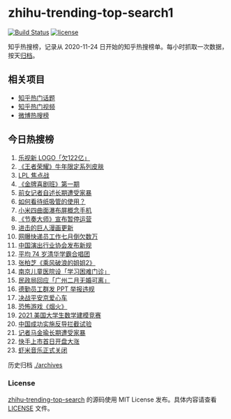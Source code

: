 # zhihu-trending-top-search1

[![Build Status](https://github.com/justjavac/zhihu-trending-top-search/workflows/ci/badge.svg?branch=main)](https://github.com/justjavac/zhihu-trending-top-search/actions)
[![license](https://img.shields.io/github/license/justjavac/zhihu-trending-top-search)](https://github.com/justjavac/zhihu-trending-top-search/blob/main/LICENSE)

知乎热搜榜，记录从 2020-11-24 日开始的知乎热搜榜单。每小时抓取一次数据，按天[归档](./archives)。

## 相关项目

- [知乎热门话题](https://github.com/justjavac/zhihu-trending-hot-questions)
- [知乎热门视频](https://github.com/justjavac/zhihu-trending-hot-video)
- [微博热搜榜](https://github.com/justjavac/weibo-trending-hot-search)

## 今日热搜榜

<!-- BEGIN -->
<!-- 最后更新时间 Sun Feb 07 2021 15:20:45 GMT+0800 (CST) -->
1. [乐视新 LOGO「欠122亿」](https://www.zhihu.com/search?q=乐视)
1. [《王者荣耀》牛年限定系列皮肤](https://www.zhihu.com/search?q=王者荣耀)
1. [LPL 焦点战 ](https://www.zhihu.com/search?q=fpx)
1. [《金牌喜剧班》第一期](https://www.zhihu.com/search?q=金牌喜剧班)
1. [前女记者自述长期遭受家暴](https://www.zhihu.com/search?q=马金瑜家暴)
1. [如何看待纸吸管的使用？](https://www.zhihu.com/search?q=纸吸管)
1. [小米四曲面瀑布屏概念手机](https://www.zhihu.com/search?q=小米手机)
1. [《节奏大师》宣布暂停运营](https://www.zhihu.com/search?q=节奏大师)
1. [进击的巨人漫画更新](https://www.zhihu.com/search?q=进击的巨人漫画)
1. [网曝快递员工作七月倒欠数万](https://www.zhihu.com/search?q=武汉快递员)
1. [中国演出行业协会发布新规](https://www.zhihu.com/search?q=劣迹艺人)
1. [平均 74 岁清华学霸合唱团](https://www.zhihu.com/search?q=清华合唱团唱少年)
1. [张柏芝《乘风破浪的姐姐2》](https://www.zhihu.com/search?q=张柏芝乘风破浪的姐姐2)
1. [南京儿童医院设「学习困难门诊」](https://www.zhihu.com/search?q=学习困难门诊)
1. [民政局回应「广州二月无婚可离」](https://www.zhihu.com/search?q=预约离婚)
1. [德勤员工群发 PPT 举报违规](https://www.zhihu.com/search?q=德勤)
1. [决战平安京爱心车](https://www.zhihu.com/search?q=决战平安京)
1. [恐怖游戏《烟火》](https://www.zhihu.com/search?q=烟火)
1. [2021 美国大学生数学建模竞赛](https://www.zhihu.com/search?q=2021美赛)
1. [中国成功实施反导拦截试验](https://www.zhihu.com/search?q=陆基中段反导)
1. [记者马金瑜长期遭受家暴](https://www.zhihu.com/search?q=马金瑜家暴)
1. [快手上市首日开盘大涨](https://www.zhihu.com/search?q=快手上市)
1. [虾米音乐正式关闭](https://www.zhihu.com/search?q=虾米音乐)
<!-- END -->

历史归档 [./archives](./archives)

### License

[zhihu-trending-top-search](https://github.com/justjavac/zhihu-trending-top-search) 的源码使用 MIT License 发布。具体内容请查看 [LICENSE](./LICENSE) 文件。
